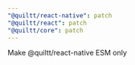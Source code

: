 ```yaml
---
"@quiltt/react-native": patch
"@quiltt/react": patch
"@quiltt/core": patch
---
```


Make @quiltt/react-native ESM only
